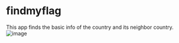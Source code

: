 # findmyflag
This app finds the basic info of the country and its neighbor country.
![image](https://user-images.githubusercontent.com/33541110/129996883-2ac141e5-38a1-42fe-b8c3-45a347a36e66.png)

